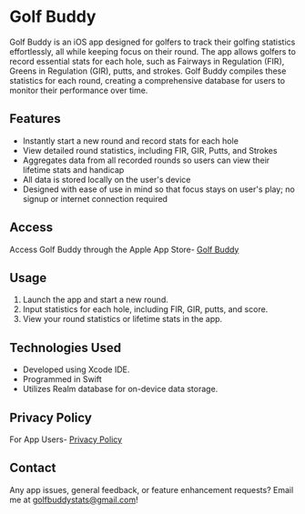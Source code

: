 # Golf Buddy

Golf Buddy is an iOS app designed for golfers to track their golfing statistics effortlessly, all while keeping focus on their round. 
The app allows golfers to record essential stats for each hole, such as Fairways in Regulation (FIR), Greens in Regulation (GIR), putts, and strokes. 
Golf Buddy compiles these statistics for each round, creating a comprehensive database for users to monitor their performance over time. 

## Features

- Instantly start a new round and record stats for each hole
- View detailed round statistics, including FIR, GIR, Putts, and Strokes
- Aggregates data from all recorded rounds so users can view their lifetime stats and handicap
- All data is stored locally on the user's device
- Designed with ease of use in mind so that focus stays on user's play; no signup or internet connection required

## Access

Access Golf Buddy through the Apple App Store- [Golf Buddy](https://apps.apple.com/us/app/golf-buddy-stat-tracker/id6463694116)

## Usage

1. Launch the app and start a new round.
2. Input statistics for each hole, including FIR, GIR, putts, and score.
3. View your round statistics or lifetime stats in the app.

## Technologies Used

- Developed using Xcode IDE.
- Programmed in Swift
- Utilizes Realm database for on-device data storage.

## Privacy Policy

For App Users- [Privacy Policy](GolfBuddyPrivacy.pdf)

## Contact

Any app issues, general feedback, or feature enhancement requests? Email me at golfbuddystats@gmail.com!




